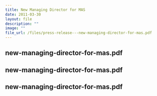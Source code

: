 ```yaml
---
title: New Managing Director for MAS
date: 2011-03-30
layout: file
description: ""
image: ""
file_url: /files/press-release---new-managing-director-for-mas.pdf
---
```

new-managing-director-for-mas.pdf
---
new-managing-director-for-mas.pdf
---
new-managing-director-for-mas.pdf
---
